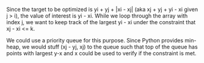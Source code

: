 Since the target to be optimized is yi + yj + |xi - xj| (aka xj + yj + yi - xi given j > i), the value of interest is yi - xi. While we loop through the array with index j, we want to keep track of the largest yi - xi under the constraint that xj - xi <= k.

We could use a priority queue for this purpose. Since Python provides min-heap, we would stuff (xj - yj, xj) to the queue such that top of the queue has points with largest y-x and x could be used to verify if the constraint is met.


